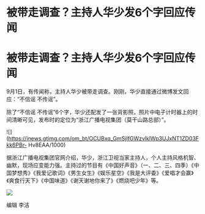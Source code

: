 # 被带走调查？主持人华少发6个字回应传闻

# 被带走调查？主持人华少发6个字回应传闻

9月1日，有传闻称，主持人华少被带走调查。刚刚，华少直接通过微博发文回应：“不信谣 不传谣”。

除了“不信谣 不传谣”6个字，华少还配发了一张背影照，照片中电子计时器上的时间清晰可见，发布时的定位为“浙江广播电视集团（莫干山路总部）”。

![](https://inews.gtimg.com/om_bt/OCUBxq_GmSjIfGWzvlklWp3UJxNT1ZD03Fkk6PBr-
Hv8EAA/1000)

据浙江广播电视集团官网介绍，华少，浙江卫视当家主持人，个人主持风格机智、幽默，现场应变能力强。主持过的节目有《中国好声音》（一、二、三、四季）《中国梦想秀》《我爱记歌词》《男生女生》《娱乐星空》《我是大评委》《爱唱才会赢》《爽食行天下》《中国味道》《谢天谢地你来了》《燃烧吧少年》等。

![](https://inews.gtimg.com/om_bt/OoBac8GxFTCxq7coNd9JZNA7eX1xnuh3tnN1p5axTWTJoAA/1000)

编辑 李洁

